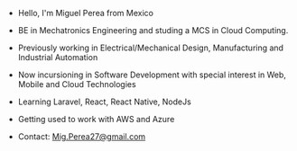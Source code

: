 - Hello, I'm Miguel Perea from Mexico
- BE in Mechatronics Engineering and studing  a MCS in Cloud Computing.
- Previously working in Electrical/Mechanical Design, Manufacturing and Industrial Automation
- Now incursioning in Software Development with special interest in Web, Mobile and Cloud Technologies
- Learning Laravel, React, React Native, NodeJs
- Getting used to work with AWS and Azure

- Contact: Mig.Perea27@gmail.com 

